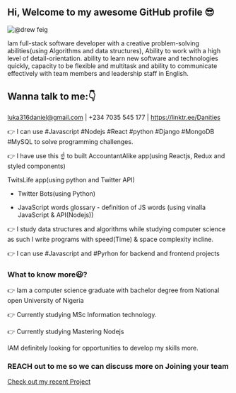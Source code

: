 ## Hi, Welcome to my awesome GitHub profile 😎
![@drew feig](https://user-images.githubusercontent.com/12422620/187634932-c1bb7079-61b6-498a-8c69-5510038b4961.png)


Iam full-stack software developer with a creative problem-solving abilities(using Algorithms and data structures), Ability to work with a high level of detail-orientation. ability to learn new software and technologies quickly, capacity to be flexible and multitask and ability to communicate effectively with team members and leadership staff in English.

## Wanna talk to me:👇
luka316daniel@gmail.com | +234 7035 545 177 | https://linktr.ee/Danities


👉 I can use #Javascript #Nodejs #React #python #Django #MongoDB #MySQL to solve programming challenges.

👉 I have use this ☝️ to built 
 AccountantAlike app(using Reactjs, Redux and styled components)

 TwitsLife app(using python and Twitter API)

 - Twitter Bots(using Python)

 - JavaScript words glossary - definition of JS words (using vinalla JavaScript & API(Nodejs))

👉 I study data structures and algorithms while studying computer science as such I write programs with speed(Time) & space complexity incline.

👉 I can use #Javascript and #Pyrhon for backend and frontend projects

### What to know more😃?

👉 Iam a computer science graduate with bachelor degree from National open University of Nigeria

👉 Currently studying MSc Information technology.

👉 Currently studying Mastering Nodejs

IAM definitely looking for opportunities to develop my skills more.

### REACH out to me so we can discuss more on Joining your team

[Check out my recent Project](https://danities316.github.io/)
